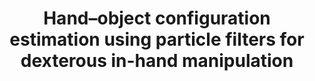 ---
layout: default
title: Hand–object configuration estimation using particle filters for dexterous in-hand manipulation
authors: "K Hang*, WG Bircher*, AS Morgan, AM Dollar"
publication: International Journal of Robotics Research (IJRR)
year: 2019
award: "*Equal Contributions"
video: https://www.youtube.com/watch?v=AKYqNiCvGFM
doi: http://dx.doi.org/XX.XXX/
---